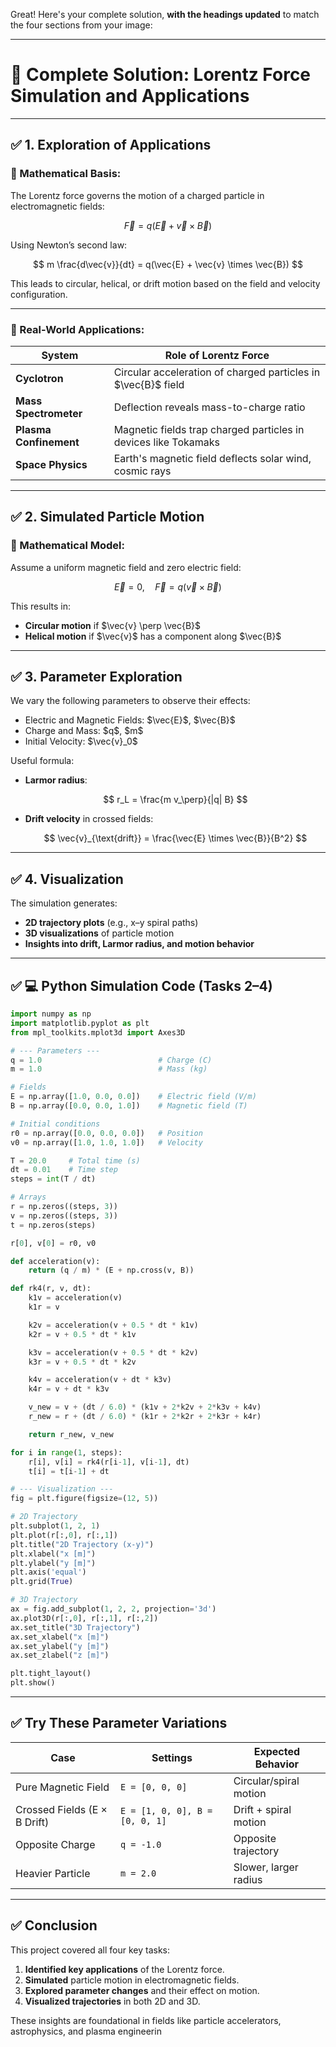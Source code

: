 Great! Here's your complete solution, **with the headings updated** to match the four sections from your image:

---

# 🌟 **Complete Solution: Lorentz Force Simulation and Applications**

---

## ✅ **1. Exploration of Applications**

### 🔸 Mathematical Basis:

The Lorentz force governs the motion of a charged particle in electromagnetic fields:

$$
\vec{F} = q(\vec{E} + \vec{v} \times \vec{B})
$$

Using Newton’s second law:

$$
m \frac{d\vec{v}}{dt} = q(\vec{E} + \vec{v} \times \vec{B})
$$

This leads to circular, helical, or drift motion based on the field and velocity configuration.

---

### 🔸 Real-World Applications:

| System                 | Role of Lorentz Force                                           |
| ---------------------- | --------------------------------------------------------------- |
| **Cyclotron**          | Circular acceleration of charged particles in \$\vec{B}\$ field |
| **Mass Spectrometer**  | Deflection reveals mass-to-charge ratio                         |
| **Plasma Confinement** | Magnetic fields trap charged particles in devices like Tokamaks |
| **Space Physics**      | Earth's magnetic field deflects solar wind, cosmic rays         |

---

## ✅ **2. Simulated Particle Motion**

### 🔸 Mathematical Model:

Assume a uniform magnetic field and zero electric field:

$$
\vec{E} = 0, \quad \vec{F} = q (\vec{v} \times \vec{B})
$$

This results in:

* **Circular motion** if \$\vec{v} \perp \vec{B}\$
* **Helical motion** if \$\vec{v}\$ has a component along \$\vec{B}\$

---

## ✅ **3. Parameter Exploration**

We vary the following parameters to observe their effects:

* Electric and Magnetic Fields: \$\vec{E}\$, \$\vec{B}\$
* Charge and Mass: \$q\$, \$m\$
* Initial Velocity: \$\vec{v}\_0\$

Useful formula:

* **Larmor radius**:

  $$
  r_L = \frac{m v_\perp}{|q| B}
  $$

* **Drift velocity** in crossed fields:

  $$
  \vec{v}_{\text{drift}} = \frac{\vec{E} \times \vec{B}}{B^2}
  $$

---

## ✅ **4. Visualization**

The simulation generates:

* **2D trajectory plots** (e.g., x–y spiral paths)
* **3D visualizations** of particle motion
* **Insights into drift, Larmor radius, and motion behavior**

---

## ✅ **💻 Python Simulation Code (Tasks 2–4)**

```python
import numpy as np
import matplotlib.pyplot as plt
from mpl_toolkits.mplot3d import Axes3D

# --- Parameters ---
q = 1.0                          # Charge (C)
m = 1.0                          # Mass (kg)

# Fields
E = np.array([1.0, 0.0, 0.0])    # Electric field (V/m)
B = np.array([0.0, 0.0, 1.0])    # Magnetic field (T)

# Initial conditions
r0 = np.array([0.0, 0.0, 0.0])   # Position
v0 = np.array([1.0, 1.0, 1.0])   # Velocity

T = 20.0     # Total time (s)
dt = 0.01    # Time step
steps = int(T / dt)

# Arrays
r = np.zeros((steps, 3))
v = np.zeros((steps, 3))
t = np.zeros(steps)

r[0], v[0] = r0, v0

def acceleration(v):
    return (q / m) * (E + np.cross(v, B))

def rk4(r, v, dt):
    k1v = acceleration(v)
    k1r = v

    k2v = acceleration(v + 0.5 * dt * k1v)
    k2r = v + 0.5 * dt * k1v

    k3v = acceleration(v + 0.5 * dt * k2v)
    k3r = v + 0.5 * dt * k2v

    k4v = acceleration(v + dt * k3v)
    k4r = v + dt * k3v

    v_new = v + (dt / 6.0) * (k1v + 2*k2v + 2*k3v + k4v)
    r_new = r + (dt / 6.0) * (k1r + 2*k2r + 2*k3r + k4r)

    return r_new, v_new

for i in range(1, steps):
    r[i], v[i] = rk4(r[i-1], v[i-1], dt)
    t[i] = t[i-1] + dt

# --- Visualization ---
fig = plt.figure(figsize=(12, 5))

# 2D Trajectory
plt.subplot(1, 2, 1)
plt.plot(r[:,0], r[:,1])
plt.title("2D Trajectory (x-y)")
plt.xlabel("x [m]")
plt.ylabel("y [m]")
plt.axis('equal')
plt.grid(True)

# 3D Trajectory
ax = fig.add_subplot(1, 2, 2, projection='3d')
ax.plot3D(r[:,0], r[:,1], r[:,2])
ax.set_title("3D Trajectory")
ax.set_xlabel("x [m]")
ax.set_ylabel("y [m]")
ax.set_zlabel("z [m]")

plt.tight_layout()
plt.show()
```

---

## ✅ **Try These Parameter Variations**

| Case                         | Settings                       | Expected Behavior      |
| ---------------------------- | ------------------------------ | ---------------------- |
| Pure Magnetic Field          | `E = [0, 0, 0]`                | Circular/spiral motion |
| Crossed Fields (E × B Drift) | `E = [1, 0, 0], B = [0, 0, 1]` | Drift + spiral motion  |
| Opposite Charge              | `q = -1.0`                     | Opposite trajectory    |
| Heavier Particle             | `m = 2.0`                      | Slower, larger radius  |

---

## ✅ **Conclusion**

This project covered all four key tasks:

1. **Identified key applications** of the Lorentz force.
2. **Simulated** particle motion in electromagnetic fields.
3. **Explored parameter changes** and their effect on motion.
4. **Visualized trajectories** in both 2D and 3D.

These insights are foundational in fields like particle accelerators, astrophysics, and plasma engineerin
